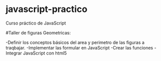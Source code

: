 # javascript-practico
Curso práctico de JavaScript


#Taller de figuras Geometricas:

-Definir los conceptos básicos del area y perimetro de las figuras a traqbajar.
-Implementar las formular en JavaScript
-Crear las funciones
-Integrar JavaScript con html5